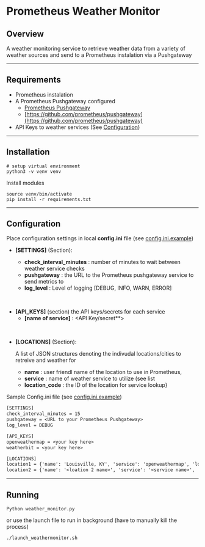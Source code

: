 # Prometheus Weather Monitor

## Overview

A weather monitoring service to retrieve weather data from a variety of weather sources and send to a Prometheus instalation via a Pushgateway

---

## Requirements

* Prometheus instalation
* A Prometheus Pushgateway configured
  * [Prometheus Pushgateway](https://prometheus.io/docs/practices/pushing/)
  * [https://github.com/prometheus/pushgateway](https://github.com/prometheus/pushgateway)
* API Keys to weather services (See [Configuration](#Configuration))

---

## Installation

```shell
# setup virtual environment
python3 -v venv venv
```
Install modules
```shell
source venv/bin/activate
pip install -r requirements.txt
```

---

## Configuration

Place configuration settings in local **config.ini** file
(see [config.ini.example](config.ini.example))

* **[SETTINGS]** (Section):

  * **check_interval_minutes** : number of minutes to wait between weather service checks
  * **pushgateway** : the URL to the Prometheus pushgateway service to send metrics to
  * **log_level** : Level of logging [DEBUG, INFO, WARN, ERROR]
<br/>

* **[API_KEYS]** (section)
  the API keys/secrets for each service
  * **[name of service]** : <API Key/secret**>
<br/>

* **[LOCATIONS]** (Section):

  A list of JSON structures denoting the indivudal locations/cities to retreive and weather for
  * **name** : user friendl name of the location to use in Prometheus,
  * **service** : name of weather service to utilize (see list
  * **location_code** : the ID of the location for service lookup}

Sample Config.ini file (see [config.ini.example](config.ini.example))
```txt
[SETTINGS]
check_interval_minutes = 15
pushgateway = <URL to your Prometheus Pushgateway>
log_level = DEBUG

[API_KEYS]
openweathermap = <your key here>
weatherbit = <your key here>

[LOCATIONS]
location1 = {'name': 'Louisville, KY', 'service': 'openweathermap', 'location_code': '4299276'}
location2 = {'name': '<loation 2 name>', 'service': '<service name>', 'location_code': '<location code>'}
```

---

## Running

```shell
Python weather_monitor.py
```

or use the launch file to run in background (have to manually kill the process)

```shell
./launch_weathermonitor.sh
```
